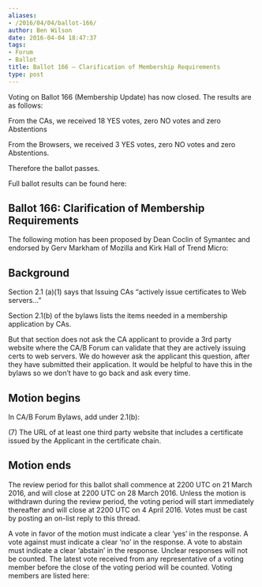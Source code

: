 ```yaml
---
aliases:
- /2016/04/04/ballot-166/
author: Ben Wilson
date: 2016-04-04 18:47:37
tags:
- Forum
- Ballot
title: Ballot 166 – Clarification of Membership Requirements
type: post
---
```


Voting on Ballot 166 (Membership Update) has now closed. The results are as follows:

From the CAs, we received 18 YES votes, zero NO votes and zero Abstentions

From the Browsers, we received 3 YES votes, zero NO votes and zero Abstentions.

Therefore the ballot passes.

Full ballot results can be found here:

## Ballot 166: Clarification of Membership Requirements

The following motion has been proposed by Dean Coclin of Symantec and endorsed by Gerv Markham of Mozilla and Kirk Hall of Trend Micro:

## Background

Section 2.1 (a)(1) says that Issuing CAs “actively issue certificates to Web servers…”

Section 2.1(b) of the bylaws lists the items needed in a membership application by CAs.

But that section does not ask the CA applicant to provide a 3rd party website where the CA/B Forum can validate that they are actively issuing certs to web servers. We do however ask the applicant this question, after they have submitted their application. It would be helpful to have this in the bylaws so we don’t have to go back and ask every time.

## Motion begins

In CA/B Forum Bylaws, add under 2.1(b):

(7) The URL of at least one third party website that includes a certificate issued by the Applicant in the certificate chain.

## Motion ends

The review period for this ballot shall commence at 2200 UTC on 21 March 2016, and will close at 2200 UTC on 28 March 2016. Unless the motion is withdrawn during the review period, the voting period will start immediately thereafter and will close at 2200 UTC on 4 April 2016. Votes must be cast by posting an on-list reply to this thread.

A vote in favor of the motion must indicate a clear ‘yes’ in the response. A vote against must indicate a clear ‘no’ in the response. A vote to abstain must indicate a clear ‘abstain’ in the response. Unclear responses will not be counted. The latest vote received from any representative of a voting member before the close of the voting period will be counted. Voting members are listed here: